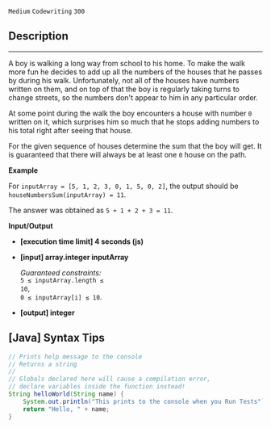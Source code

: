 `Medium`	`Codewriting` 	`300`

## Description

---

A boy is walking a long way from school to his home. To make the walk more fun he decides to add up all the numbers of the houses that he passes by during his walk. Unfortunately, not all of the houses have numbers written on them, and on top of that the boy is regularly taking turns to change streets, so the numbers don't appear to him in any particular order.

At some point during the walk the boy encounters a house with number <code>0</code> written on it, which surprises him so much that he stops adding numbers to his total right after seeing that house.

For the given sequence of houses determine the sum that the boy will get. It is guaranteed that there will always be at least one <code>0</code> house on the path.

**Example**

For <code>inputArray = [5, 1, 2, 3, 0, 1, 5, 0, 2]</code>, the output should be
<code>houseNumbersSum(inputArray) = 11</code>.

The answer was obtained as <code>5 + 1 + 2 + 3 = 11</code>.

**Input/Output**

- **[execution time limit] 4 seconds (js)**

- **[input] array.integer inputArray**

  _Guaranteed constraints:_<br>
  <code>5 ≤ inputArray.length ≤ 10</code>,<br> <code>0 ≤ inputArray[i] ≤ 10</code>.

- **[output] integer**

## [Java] Syntax Tips

``` java
// Prints help message to the console
// Returns a string
// 
// Globals declared here will cause a compilation error,
// declare variables inside the function instead!
String helloWorld(String name) {
    System.out.println("This prints to the console when you Run Tests");
    return "Hello, " + name;
}
```
